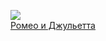 ![](/books/poetry/Уильям%20Шекспир/Ромео%20и%20Джульетта.jpg)  
[Ромео и Джульетта](/books/poetry/Уильям%20Шекспир/Ромео%20и%20Джульетта)
